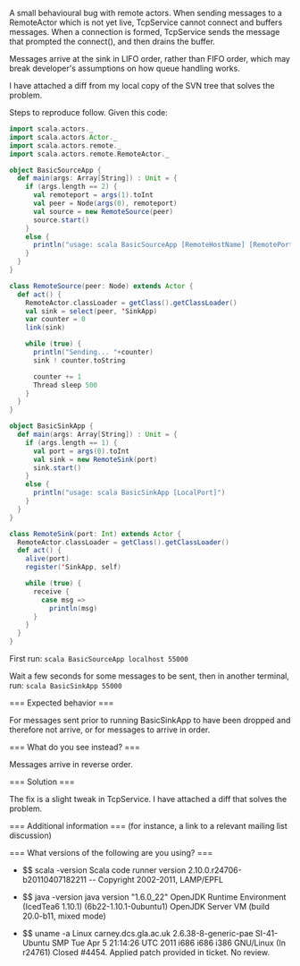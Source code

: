 A small behavioural bug with remote actors. When sending messages to a RemoteActor which is not yet live, TcpService cannot connect and buffers messages. When a connection is formed, TcpService sends the message that prompted the connect(), and then drains the buffer.

Messages arrive at the sink in LIFO order, rather than FIFO order, which may break developer's assumptions on how queue handling works.

I have attached a diff from my local copy of the SVN tree that solves the problem.

Steps to reproduce follow. Given this code:

```scala
import scala.actors._
import scala.actors.Actor._
import scala.actors.remote._
import scala.actors.remote.RemoteActor._

object BasicSourceApp {
  def main(args: Array[String]) : Unit = {
    if (args.length == 2) {
      val remoteport = args(1).toInt
      val peer = Node(args(0), remoteport)
      val source = new RemoteSource(peer)
      source.start()
    }
    else {
      println("usage: scala BasicSourceApp [RemoteHostName] [RemotePort]")
    }
  }
}

class RemoteSource(peer: Node) extends Actor {
  def act() {
    RemoteActor.classLoader = getClass().getClassLoader()
    val sink = select(peer, 'SinkApp)
	var counter = 0
    link(sink)

    while (true) {
	  println("Sending... "+counter)
      sink ! counter.toString

	  counter += 1
      Thread sleep 500
    }
  }
}

object BasicSinkApp {
  def main(args: Array[String]) : Unit = {
    if (args.length == 1) {
      val port = args(0).toInt
      val sink = new RemoteSink(port)
      sink.start()
    }
    else {
      println("usage: scala BasicSinkApp [LocalPort]")
    }
  }
}

class RemoteSink(port: Int) extends Actor {
  RemoteActor.classLoader = getClass().getClassLoader()
  def act() {
    alive(port)
    register('SinkApp, self)

    while (true) {
      receive {
        case msg =>
          println(msg)
      }
    }
  }
}
```

First run: `scala BasicSourceApp localhost 55000`

Wait a few seconds for some messages to be sent, then in another terminal, run: `scala BasicSinkApp 55000`


=== Expected behavior ===

For messages sent prior to running BasicSinkApp to have been dropped and therefore not arrive, or for messages to arrive in order.

=== What do you see instead? ===

Messages arrive in reverse order.

=== Solution ===

The fix is a slight tweak in TcpService. I have attached a diff that solves the problem.

=== Additional information ===
(for instance, a link to a relevant mailing list discussion)

=== What versions of the following are you using? ===
  - $$ scala -version
Scala code runner version 2.10.0.r24706-b20110407182211 -- Copyright 2002-2011, LAMP/EPFL

  - $$ java -version
java version "1.6.0_22"
OpenJDK Runtime Environment (IcedTea6 1.10.1) (6b22-1.10.1-0ubuntu1)
OpenJDK Server VM (build 20.0-b11, mixed mode)

  - $$ uname -a
Linux carney.dcs.gla.ac.uk 2.6.38-8-generic-pae SI-41-Ubuntu SMP Tue Apr 5 21:14:26 UTC 2011 i686 i686 i386 GNU/Linux
(In r24761) Closed #4454. Applied patch provided in ticket. No review.
